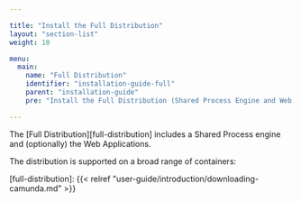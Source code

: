 ```yaml
---

title: "Install the Full Distribution"
layout: "section-list"
weight: 10

menu:
  main:
    name: "Full Distribution"
    identifier: "installation-guide-full"
    parent: "installation-guide"
    pre: "Install the Full Distribution (Shared Process Engine and Web Applications) inside an Application Server like Wildfly or Tomcat."

---
```


The [Full Distribution][full-distribution] includes a Shared Process engine and (optionally) the Web Applications.

The distribution is supported on a broad range of containers: 

[full-distribution]: {{< relref "user-guide/introduction/downloading-camunda.md" >}}

